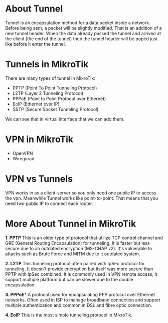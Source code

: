 # About Tunnel
Tunnel is an encapsulation method for a data packet inside a network. Before being sent, a packet will be slightly modified. That is an addition of a new tunnel header. When the data already passed the tunnel and arrived at the client (the end of the tunnel) then the tunnel header will be poped just like before it enter the tunnel.

# Tunnels in MikroTik
There are many types of tunnel in MikroTIk:
- PPTP (Point To Point Tunneling Protocol)
- L2TP (Layer 2 Tunneling Protocol)
- PPPoE (Point to Point Protocol over Ethernet)
- EoIP (Ethernet over IP)
- SSTP (Secure Socket Tunneling Protocol)

We can see that in virtual interface that we can add them.

# VPN in MikroTik
- OpenVPN
- Wiregurad

# VPN vs Tunnels
VPN works in as a client-server so you only need one public IP to access the vpn. Meanwhile Tunnel works like point-to-point. That means that you need two public IP to connect each router.

# More About Tunnel in MikroTik

**1. PPTP**
This is an older type of protocol that utilize TCP control channel and GRE (General Routing Encapsulation) for tunneling. It is faster but less secure due to an outdated encryption (MS-CHAP v2). It's vulnerable to attacks such as Brute Force and MITM due to it outdated system.

**2. L2TP**
This tunneling protocol often paired with IpSec protocol for tunneling. It doesn't provide encryption but itself was more secure than PPTP with IpSec combined. It is commonly used in VPN remote access, it support multiple platform but can be slower due to the double encapsulation.

**3. PPPoE***
A protocol used for encapsulating PPP protocol over Ethernet networks. Often used in ISP to manage broadband connection and support multiple authentication and common in DSL and fibre optic connection.

**4. EoIP**
This is the most simple tunneling protocol in MikroTik. 
